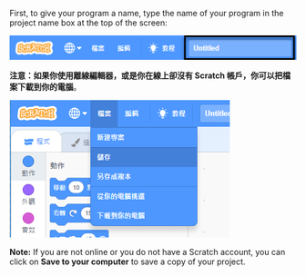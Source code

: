 First, to give your program a name, type the name of your program in the project name box at the top of the screen:

![截圖](images/name-annotated.png)

**注意：**如果你使用離線編輯器，或是你在線上卻沒有 Scratch 帳戶，你可以把檔案**下載到你的電腦**。

![Selecting 'Save now' in the 'File' menu.](images/save.png)

**Note:** If you are not online or you do not have a Scratch account, you can click on **Save to your computer** to save a copy of your project.